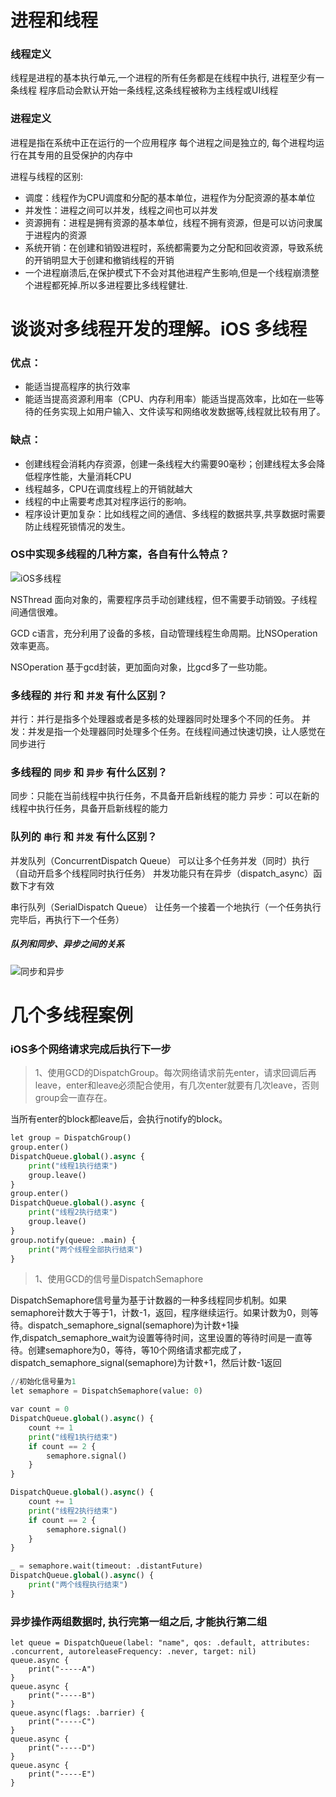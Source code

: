 
# 进程和线程


### 线程定义

线程是进程的基本执行单元,一个进程的所有任务都是在线程中执行,
进程至少有一条线程
程序启动会默认开始一条线程,这条线程被称为主线程或UI线程

### 进程定义

进程是指在系统中正在运行的一个应用程序
每个进程之间是独立的,
每个进程均运行在其专用的且受保护的内存中

进程与线程的区别:

- 调度：线程作为CPU调度和分配的基本单位，进程作为分配资源的基本单位
- 并发性：进程之间可以并发，线程之间也可以并发
- 资源拥有：进程是拥有资源的基本单位，线程不拥有资源，但是可以访问隶属于进程内的资源
- 系统开销：在创建和销毁进程时，系统都需要为之分配和回收资源，导致系统的开销明显大于创建和撤销线程的开销
- 一个进程崩溃后,在保护模式下不会对其他进程产生影响,但是一个线程崩溃整个进程都死掉.所以多进程要比多线程健壮.

# 谈谈对多线程开发的理解。iOS 多线程

### 优点：

- 能适当提高程序的执行效率
- 能适当提高资源利用率（CPU、内存利用率）能适当提高效率，比如在一些等待的任务实现上如用户输入、文件读写和网络收发数据等,线程就比较有用了。

### 缺点：

- 创建线程会消耗内存资源，创建一条线程大约需要90毫秒；创建线程太多会降低程序性能，大量消耗CPU
- 线程越多，CPU在调度线程上的开销就越大
- 线程的中止需要考虑其对程序运行的影响。
- 程序设计更加复杂：比如线程之间的通信、多线程的数据共享,共享数据时需要防止线程死锁情况的发生。

### OS中实现多线程的几种方案，各自有什么特点？

![iOS多线程](https://upload-images.jianshu.io/upload_images/1846524-cf7b835865f8c5f0.png?imageMogr2/auto-orient/strip%7CimageView2/2/w/1240)

NSThread 面向对象的，需要程序员手动创建线程，但不需要手动销毁。子线程间通信很难。

GCD c语言，充分利用了设备的多核，自动管理线程生命周期。比NSOperation效率更高。

NSOperation 基于gcd封装，更加面向对象，比gcd多了一些功能。

### 多线程的 `并行` 和 `并发` 有什么区别？

并行：并行是指多个处理器或者是多核的处理器同时处理多个不同的任务。 
并发：并发是指一个处理器同时处理多个任务。在线程间通过快速切换，让人感觉在同步进行

### 多线程的 `同步` 和 `异步` 有什么区别？

同步：只能在当前线程中执行任务，不具备开启新线程的能力
异步：可以在新的线程中执行任务，具备开启新线程的能力

### 队列的 `串行` 和 `并发` 有什么区别？

并发队列（ConcurrentDispatch Queue）
可以让多个任务并发（同时）执行（自动开启多个线程同时执行任务）
并发功能只有在异步（dispatch_async）函数下才有效

串行队列（SerialDispatch Queue）
让任务一个接着一个地执行（一个任务执行完毕后，再执行下一个任务）


##### 队列和同步、异步之间的关系

![同步和异步](https://upload-images.jianshu.io/upload_images/1846524-64c994e1bef068cf.png?imageMogr2/auto-orient/strip%7CimageView2/2/w/1240)

# 几个多线程案例

### iOS多个网络请求完成后执行下一步

> 1、使用GCD的DispatchGroup。每次网络请求前先enter，请求回调后再leave，enter和leave必须配合使用，有几次enter就要有几次leave，否则group会一直存在。

当所有enter的block都leave后，会执行notify的block。

```python
let group = DispatchGroup()
group.enter()
DispatchQueue.global().async {
    print("线程1执行结束")
    group.leave()
}
group.enter()
DispatchQueue.global().async {
    print("线程2执行结束")
    group.leave()
}
group.notify(queue: .main) {
    print("两个线程全部执行结束")
}
```
> 1、使用GCD的信号量DispatchSemaphore

DispatchSemaphore信号量为基于计数器的一种多线程同步机制。如果semaphore计数大于等于1，计数-1，返回，程序继续运行。如果计数为0，则等待。dispatch_semaphore_signal(semaphore)为计数+1操作,dispatch_semaphore_wait为设置等待时间，这里设置的等待时间是一直等待。创建semaphore为0，等待，等10个网络请求都完成了，dispatch_semaphore_signal(semaphore)为计数+1，然后计数-1返回

```python
//初始化信号量为1
let semaphore = DispatchSemaphore(value: 0)

var count = 0
DispatchQueue.global().async() {
    count += 1
    print("线程1执行结束")
    if count == 2 {
        semaphore.signal()
    }
}

DispatchQueue.global().async() {
    count += 1
    print("线程2执行结束")
    if count == 2 {
        semaphore.signal()
    }
}

_ = semaphore.wait(timeout: .distantFuture)
DispatchQueue.global().async() {
    print("两个线程执行结束")
}

```
### 异步操作两组数据时, 执行完第一组之后, 才能执行第二组

```
let queue = DispatchQueue(label: "name", qos: .default, attributes: .concurrent, autoreleaseFrequency: .never, target: nil)
queue.async {
    print("-----A")
}
queue.async {
    print("-----B")
}
queue.async(flags: .barrier) {
    print("-----C")
}
queue.async {
    print("-----D")
}
queue.async {
    print("-----E")
}
```



 
